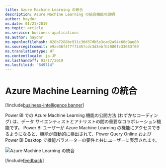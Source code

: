 ```yaml
---
title: Azure Machine Learning の統合
description: Azure Machine Learning の統合機能の説明
author: haydnr
ms.date: 01/21/2019
ms.topic: article
ms.service: business-applications
ms.author: haydnr
ms.openlocfilehash: 820b7288bc931c30d37db5e3cad2a94c66d9ae80
ms.sourcegitcommit: e9ae36f4f7ff145fcdc3d3ebfb2080fc33083f69
ms.translationtype: HT
ms.contentlocale: ja-JP
ms.lasthandoff: 03/17/2019
ms.locfileid: "849714"
---
```

# <a name="azure-machine-learning-integration"></a>Azure Machine Learning の統合

[!include[business-intelligence banner](../../../includes/business-intelligence.md)]

Power BI での Azure Machine Learning 機能の公開方法 (わずかなコーディング) は、データ サイエンティストとアナリストの間の重要なコラボレーション機能です。 Power BI ユーザーが Azure Machine Learning の機能にアクセスできるようになると、機能が自動的に検出されて、Power Query Online および Power BI Desktop で機能パラメーターの要件と共にユーザーに表示されます。

![Azure Machine Learning の統合](media/q-follow-up-questions-1.png "Azure Machine Learning の統合")
<!-- picture -->

[!include[feedback](../../includes/service-feedback.md)]